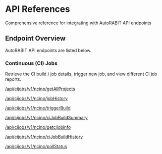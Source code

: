# API References

Comprehensive reference for integrating with AutoRABIT API endpoints

## Endpoint Overview <a href="#endpoint-overview" id="endpoint-overview"></a>

AutoRABIT API endpoints are listed below.

### **Continuous (CI) Jobs**

Retrieve the CI build / job details, trigger new job, and view different CI job reports.



[/api/cijobs/v1/ncino/getAllProjects](https://documenter.getpostman.com/view/27926954/2s9YXpVyxH#451dcaa6-cec6-4986-9d01-40af42cb5cac)&#x20;

[/api/cijobs/v1/ncino/jobHistory](https://documenter.getpostman.com/view/27926954/2s9YXpVyxH#0278ea20-95b1-41d1-8aeb-e8753a03e94b)&#x20;

[/api/cijobs/v1/ncino/triggerBuild](https://documenter.getpostman.com/view/27926954/2s9YXpVyxH#cc5ef13f-93e0-497f-b512-2cd3a2f2146d)&#x20;

[/api/cijobs/v1/ncino/ciJobBuildSummary](https://documenter.getpostman.com/view/27926954/2s9YXpVyxH#ea6d340c-ae1b-45a1-89df-7f74aa49c4ae)&#x20;

[/api/cijobs/v1/ncino/getcijobinfo](https://documenter.getpostman.com/view/27926954/2s9YXpVyxH#7cd6557e-5023-46f4-bec0-a1cff1bc9e81)&#x20;

[/api/cijobs/v1/ncino/ciJobBuildHistory](https://documenter.getpostman.com/view/27926954/2s9YXpVyxH#5f0d56e5-e995-40c7-9892-9bbf3f581c3c)&#x20;

[/api/cijobs/v1/ncino/pollStatus](https://documenter.getpostman.com/view/27926954/2s9YXpVyxH#b9dad5b8-bfba-4979-83f4-aa73c3937ac2)&#x20;
